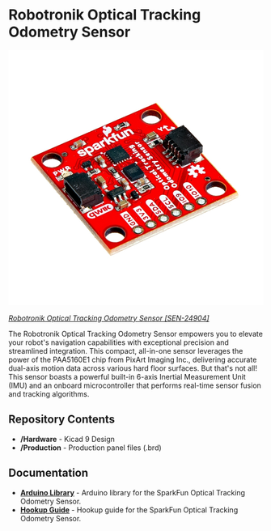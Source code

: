 Robotronik Optical Tracking Odometry Sensor
========================================

![Robotronik Optical Tracking Odometry Sensor [SEN-24904]](docs/assets/img/otos-readme-banner.jpg)

[*Robotronik Optical Tracking Odometry Sensor [SEN-24904]*](https://www.sparkfun.com/products/24904)

The Robotronik Optical Tracking Odometry Sensor empowers you to elevate your robot's navigation capabilities with exceptional precision and streamlined integration. This compact, all-in-one sensor leverages the power of the PAA5160E1 chip from PixArt Imaging Inc., delivering accurate dual-axis motion data across various hard floor surfaces. But that's not all! This sensor boasts a powerful built-in 6-axis Inertial Measurement Unit (IMU) and an onboard microcontroller that performs real-time sensor fusion and tracking algorithms.


Repository Contents
-------------------

* **/Hardware** - Kicad 9 Design
* **/Production** - Production panel files (.brd)



Documentation
--------------
* **[Arduino Library](https://github.com/sparkfun/SparkFun_Qwiic_OTOS_Arduino_Library)** - Arduino library for the SparkFun Optical Tracking Odometry Sensor.
* **[Hookup Guide](https://docs.sparkfun.com/SparkFun_Optical_Tracking_Odometry_Sensor/)** - Hookup guide for the SparkFun Optical Tracking Odometry Sensor.